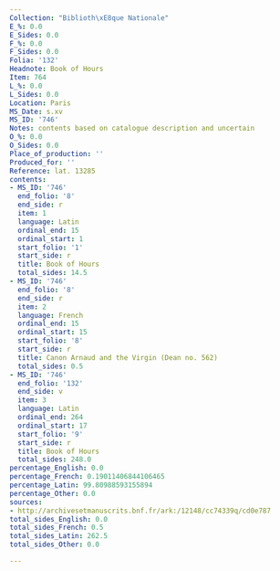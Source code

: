 ```yaml
---
Collection: "Biblioth\xE8que Nationale"
E_%: 0.0
E_Sides: 0.0
F_%: 0.0
F_Sides: 0.0
Folia: '132'
Headnote: Book of Hours
Item: 764
L_%: 0.0
L_Sides: 0.0
Location: Paris
MS_Date: s.xv
MS_ID: '746'
Notes: contents based on catalogue description and uncertain
O_%: 0.0
O_Sides: 0.0
Place_of_production: ''
Produced_for: ''
Reference: lat. 13285
contents:
- MS_ID: '746'
  end_folio: '8'
  end_side: r
  item: 1
  language: Latin
  ordinal_end: 15
  ordinal_start: 1
  start_folio: '1'
  start_side: r
  title: Book of Hours
  total_sides: 14.5
- MS_ID: '746'
  end_folio: '8'
  end_side: r
  item: 2
  language: French
  ordinal_end: 15
  ordinal_start: 15
  start_folio: '8'
  start_side: r
  title: Canon Arnaud and the Virgin (Dean no. 562)
  total_sides: 0.5
- MS_ID: '746'
  end_folio: '132'
  end_side: v
  item: 3
  language: Latin
  ordinal_end: 264
  ordinal_start: 17
  start_folio: '9'
  start_side: r
  title: Book of Hours
  total_sides: 248.0
percentage_English: 0.0
percentage_French: 0.19011406844106465
percentage_Latin: 99.80988593155894
percentage_Other: 0.0
sources:
- http://archivesetmanuscrits.bnf.fr/ark:/12148/cc74339q/cd0e787
total_sides_English: 0.0
total_sides_French: 0.5
total_sides_Latin: 262.5
total_sides_Other: 0.0

---
```

